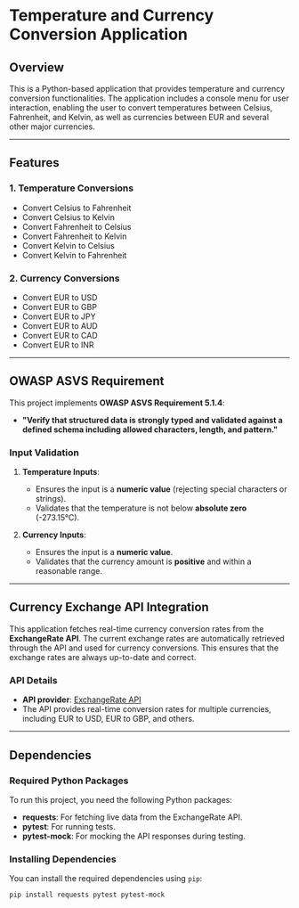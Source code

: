 # Temperature and Currency Conversion Application

## **Overview**
This is a Python-based application that provides temperature and currency conversion functionalities. The application includes a console menu for user interaction, enabling the user to convert temperatures between Celsius, Fahrenheit, and Kelvin, as well as currencies between EUR and several other major currencies.

---

## **Features**

### **1. Temperature Conversions**
- Convert Celsius to Fahrenheit
- Convert Celsius to Kelvin
- Convert Fahrenheit to Celsius
- Convert Fahrenheit to Kelvin
- Convert Kelvin to Celsius
- Convert Kelvin to Fahrenheit

### **2. Currency Conversions**
- Convert EUR to USD
- Convert EUR to GBP
- Convert EUR to JPY
- Convert EUR to AUD
- Convert EUR to CAD
- Convert EUR to INR

---

## **OWASP ASVS Requirement**

This project implements **OWASP ASVS Requirement 5.1.4**:
- **"Verify that structured data is strongly typed and validated against a defined schema including allowed characters, length, and pattern."**

### **Input Validation**
1. **Temperature Inputs**:
   - Ensures the input is a **numeric value** (rejecting special characters or strings).
   - Validates that the temperature is not below **absolute zero** (-273.15°C).
   
2. **Currency Inputs**:
   - Ensures the input is a **numeric value**.
   - Validates that the currency amount is **positive** and within a reasonable range.

---

## **Currency Exchange API Integration**

This application fetches real-time currency conversion rates from the **ExchangeRate API**. The current exchange rates are automatically retrieved through the API and used for currency conversions. This ensures that the exchange rates are always up-to-date and correct.

### **API Details**
- **API provider**: [ExchangeRate API](https://www.exchangerate-api.com/)
- The API provides real-time conversion rates for multiple currencies, including EUR to USD, EUR to GBP, and others.

---

## **Dependencies**

### Required Python Packages

To run this project, you need the following Python packages:
- **requests**: For fetching live data from the ExchangeRate API.
- **pytest**: For running tests.
- **pytest-mock**: For mocking the API responses during testing.

### Installing Dependencies

You can install the required dependencies using `pip`:

```bash
pip install requests pytest pytest-mock
